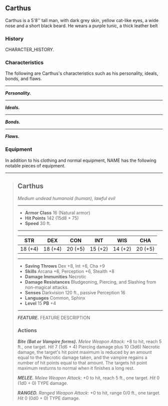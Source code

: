 ## Carthus
Carthus is a 5'8'' tall man, with dark grey skin, yellow cat-like eyes, a wide nose and a short black beard. He wears a purple tunic, a thick leather belt 

### History
CHARACTER_HISTORY.

### Characteristics
The following are Carthus's characteristics such as his personality, ideals, bonds, and flaws.
___
***Personality.***

___
***Ideals.***

___
***Bonds.***

___
***Flaws.***

### Equipment
In addition to his clothing and normal equipment, NAME has the following notable pieces of equipment.

___
> ## Carthus
>*Medium undead humanoid (human), lawful evil*
> ___
> - **Armor Class** 16 (Natural armor)
> - **Hit Points** 142 (15d8 + 75)
> - **Speed** 30 ft.
>___
>|   STR   |   DEX   |   CON   |   INT   |   WIS   |   CHA   |
>|:-------:|:-------:|:-------:|:-------:|:-------:|:-------:|
>| 18 (+4) | 18 (+4) | 20 (+5) | 15 (+2) | 14 (+2) | 20 (+5) |
>___
> - **Saving Throws** Dex +8, Int +6, Cha +9
> - **Skills** Arcana +6, Perception +6, Stealth +8
> - **Damage Immunities** Necrotic
> - **Damage Resistances** Bludgeoning, Piercing, and Slashing from non-magical attacks.
> - **Senses** Darkvision 120 ft., passive Perception 16
> - **Languages** Common, Sphinx
> - **Level** 15 **PB** +4
> ___
> ***FEATURE.*** FEATURE DESCRIPTION
>
> ### Actions
> ***Bite (Bat or Vampire forms).*** *Melee Weapon Attack:* +8 to hit, reach 5 ft., one target. *Hit* 7 (1d6 + 4) Piercing damage plus 10 (3d6) Necrotic damage, the target's hit point maximum is reduced by an amount equal to the Necrotic damage taken, and the vampire regains a number of hit points equal to that amount. The targets hit point maximum resturns to normal when it finishes a long rest.
>
> ***MELEE.*** *Melee Weapon Attack:* +0 to hit, reach 5 ft., one target. *Hit* 0 (1d0 + 0) TYPE damage. 
>
> ***RANGED.*** *Ranged Weapon Attack:* +0 to hit, range 0/0 ft., one target. *Hit* 0 (0d0 + 0) TYPE damage. 
